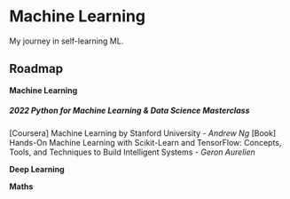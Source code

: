 # Machine Learning
My journey in self-learning ML.

## Roadmap
**Machine Learning**
##### 2022 Python for Machine Learning & Data Science Masterclass
[Coursera] Machine Learning by Stanford University - *Andrew Ng*
[Book] Hands-On Machine Learning with Scikit-Learn and TensorFlow: Concepts, Tools, and Techniques to Build Intelligent Systems - *Geron Aurelien*

**Deep Learning**

**Maths**
